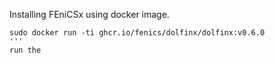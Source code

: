 Installing FEniCSx using docker image.
```
sudo docker run -ti ghcr.io/fenics/dolfinx/dolfinx:v0.6.0
'''
run the 
